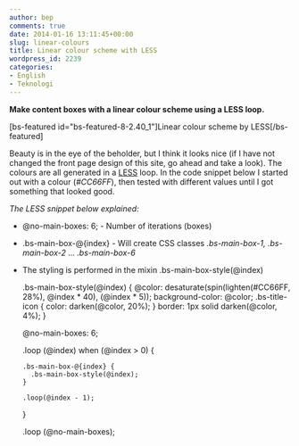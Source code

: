 ```yaml
---
author: bep
comments: true
date: 2014-01-16 13:11:45+00:00
slug: linear-colours
title: Linear colour scheme with LESS
wordpress_id: 2239
categories:
- English
- Teknologi
---
```


**Make content boxes with a linear colour scheme using a LESS loop.**

[bs-featured id="bs-featured-8-2.40_1"]Linear colour scheme by LESS[/bs-featured]

<!--more-->

Beauty is in the eye of the beholder, but I think it looks nice (if I have not changed the front page design of this site, go ahead and take a look). The colours are all generated in a [LESS](http://www.lesscss.org/) loop. In the code snippet below I started out with a colour (_#CC66FF_), then tested with different values until I got something that looked good.

_The LESS snippet below explained:_



	
  * @no-main-boxes: 6; - Number of iterations (boxes)

	
  * .bs-main-box-@{index} - Will create CSS classes _.bs-main-box-1, .bs-main-box-2_ ... _.bs-main-box-6_

	
  * The styling is performed in the mixin .bs-main-box-style(@index)



 

    
     
      .bs-main-box-style(@index) {
        @color: desaturate(spin(lighten(#CC66FF, 28%), @index * 40), (@index * 5));
        background-color: @color;
        .bs-title-icon {
          color: darken(@color, 20%);
        }
        border: 1px solid darken(@color, 4%);
      }
    
      @no-main-boxes: 6;
    
      .loop (@index) when (@index > 0) {
    
        .bs-main-box-@{index} {
          .bs-main-box-style(@index);
        }
    
        .loop(@index - 1);
      }
    
      .loop (@no-main-boxes);
    




